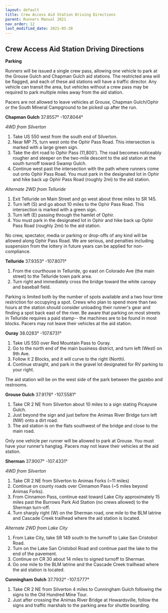 ```yaml
---
layout: default
title: Crew Access Aid Station Driving Directions
parent: Runners Manual 2021
nav_order: 12
last_modified_date: 2021-05-20
---
```


## Crew Access Aid Station Driving Directions

**Parking**
 
Runners will be issued a single crew pass, allowing one vehicle to park at the Grouse Gulch and Chapman Gulch aid stations. The restricted area will be flagged, and each of these aid stations will have a traffic director. Any vehicle can transit the area, but vehicles without a crew pass may be required to park multiple miles away from the aid station.
 
Pacers are not allowed to leave vehicles at Grouse, Chapman Gulch/Ophir or the South Mineral Campground to be picked up after the run.
 
**Chapman Gulch**
37.8557° -107.8044°
 
*4WD from Silverton*
1. Take US 550 west from the south end of Silverton. 
2. Near MP 75, turn west onto the Ophir Pass Road. This intersection is marked with a large green sign. 
3. Take the dirt road to Ophir Pass (11,800’). The road becomes noticeably rougher and steeper on the two-mile descent to the aid station at the south turnoff toward Swamp Gulch.
4. Continue west past the intersection with the path where runners come out onto Ophir Pass Road. You must park in the designated lot in Ophir and hike back up Ophir Pass Road (roughly 2mi) to the aid station.
 
*Alternate 2WD from Telluride*
1. Exit Telluride on Main Street and go west about three miles to SR 145. 
2. Turn left (S) and go about 10 miles to the Ophir Pass Road. This intersection is marked with a green sign. 
3. Turn left (E) passing through the hamlet of Ophir.
4. You must park in the designated lot in Ophir and hike back up Ophir Pass Road (roughly 2mi) to the aid station.
 
No crew, spectator, media or parking or drop-offs of any kind will be allowed along Ophir Pass Road. We are serious, and penalties including suspension from the lottery in future years can be applied for non-compliance.
 
**Telluride**
37.9353° -107.8071°
 
1. From the courthouse in Telluride, go east on Colorado Ave (the main street) to the Telluride town park area. 
2. Turn right and immediately cross the bridge toward the white canopy and baseball field. 
 
Parking is limited both by the number of spots available and a two hour time restriction for occupying a spot. Crews who plan to spend more than two hours at the station should consider unloading their runner's gear and finding a spot back east of the river. Be aware that parking on most streets in Telluride requires a paid stamp-- the machines are to be found in most blocks. Pacers may not leave their vehicles at the aid station.
 
**Ouray**
38.0283° -107.6731°

1. Take US 550 over Red Mountain Pass to Ouray. 
2. Go to the north end of the main business district, and turn left (West) on 9th Ave. 
3. Follow it 2 Blocks, and it will curve to the right (North). 
4. Continue straight, and park in the gravel lot designated for RV parking to your right. 
 
The aid station will be on the west side of the park between the gazebo and restrooms.
 
**Grouse Gulch**
37.9176° -107.5581°

1. Take CR 2 NE from Silverton about 10 miles to a sign stating Picayune Gulch. 
2. Just beyond the sign and just before the Animas River Bridge turn left (NW) onto a dirt road. 
3. The aid station is on the flats southwest of the bridge and close to the main road. 
 
Only one vehicle per runner will be allowed to park at Grouse. You must have your runner’s hangtag. Pacers may not leave their vehicles at the aid station.
 
**Sherman**
37.9007° -107.4331°
 
*4WD from Silverton*
1. Take CR 2 NE from Silverton to Animas Forks (~11 miles) 
2. Continue on county roads over Cinnamon Pass (~5 miles beyond Animas Forks).
3. From Cinnamon Pass, continue east toward Lake City approximately 15 miles past the Burrows Park Aid Station (no crews allowed) to the Sherman turn-off. 
4. Turn sharply right (W) on the Sherman road, one mile to the BLM latrine and Cascade Creek trailhead where the aid station is located.
 
*Alternate 2WD from Lake City*
1. From Lake City, take SR 149 south to the turnoff to Lake San Cristobol Road. 
2. Turn on the Lake San Cristobol Road and continue past the lake to the end of the pavement. 
3. Continue on CR 30 about 14 miles to signed turnoff to Sherman. 
4. Go one mile to the BLM latrine and the Cascade Creek trailhead where the aid station is located.
 
**Cunningham Gulch**
37.7932° -107.5777°

1. Take CR 2 NE from Silverton 4 miles to Cunningham Gulch following the signs to the Old Hundred Mine Tour.
2. Just after crossing the Animas River Bridge at Howardsville, follow the signs and traffic marshals to the parking area for shuttle boarding.

